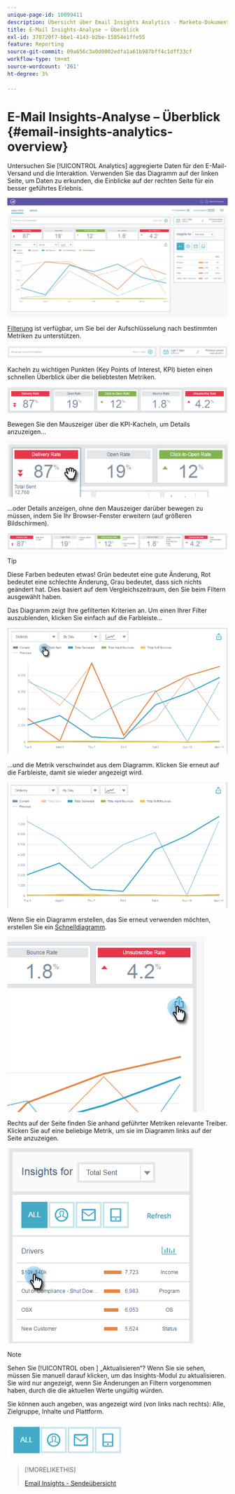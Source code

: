 ```yaml
---
unique-page-id: 10099411
description: Übersicht über Email Insights Analytics - Marketo-Dokumente - Produktdokumentation
title: E-Mail Insights-Analyse – Überblick
exl-id: 370720f7-bbe1-4143-b2be-15854e1ffe55
feature: Reporting
source-git-commit: 09a656c3a0d0002edfa1a61b987bff4c1dff33cf
workflow-type: tm+mt
source-wordcount: '261'
ht-degree: 3%

---
```


# E-Mail Insights-Analyse – Überblick {#email-insights-analytics-overview}

Untersuchen Sie [!UICONTROL Analytics] aggregierte Daten für den E-Mail-Versand und die Interaktion. Verwenden Sie das Diagramm auf der linken Seite, um Daten zu erkunden, die Einblicke auf der rechten Seite für ein besser geführtes Erlebnis.

![](assets/emailanalytics-1.jpg)

[Filterung](/help/marketo/product-docs/reporting/email-insights/filtering-in-email-insights.md) ist verfügbar, um Sie bei der Aufschlüsselung nach bestimmten Metriken zu unterstützen.

![](assets/filter-field.png)

Kacheln zu wichtigen Punkten (Key Points of Interest, KPI) bieten einen schnellen Überblick über die beliebtesten Metriken.

![](assets/kpi.png)

Bewegen Sie den Mauszeiger über die KPI-Kacheln, um Details anzuzeigen…

![](assets/kpi-hover.png)

…oder Details anzeigen, ohne den Mauszeiger darüber bewegen zu müssen, indem Sie Ihr Browser-Fenster erweitern (auf größeren Bildschirmen).

![](assets/kpi-wide.png)

>[!TIP]
>
>Diese Farben bedeuten etwas! Grün bedeutet eine gute Änderung, Rot bedeutet eine schlechte Änderung, Grau bedeutet, dass sich nichts geändert hat. Dies basiert auf dem Vergleichszeitraum, den Sie beim Filtern ausgewählt haben.

Das Diagramm zeigt Ihre gefilterten Kriterien an. Um einen Ihrer Filter auszublenden, klicken Sie einfach auf die Farbleiste…

![](assets/chart1.png)

…und die Metrik verschwindet aus dem Diagramm. Klicken Sie erneut auf die Farbleiste, damit sie wieder angezeigt wird.

![](assets/chart2.png)

Wenn Sie ein Diagramm erstellen, das Sie erneut verwenden möchten, erstellen Sie ein [Schnelldiagramm](/help/marketo/product-docs/reporting/email-insights/email-insights-quick-charts.md).

![](assets/quick-chart.png)

Rechts auf der Seite finden Sie anhand geführter Metriken relevante Treiber. Klicken Sie auf eine beliebige Metrik, um sie im Diagramm links auf der Seite anzuzeigen.

![](assets/guided-metrics-ps.png)

>[!NOTE]
>
>Sehen Sie [!UICONTROL  oben ] „Aktualisieren“? Wenn Sie sie sehen, müssen Sie manuell darauf klicken, um das Insights-Modul zu aktualisieren. Sie wird nur angezeigt, wenn Sie Änderungen an Filtern vorgenommen haben, durch die die aktuellen Werte ungültig würden.

Sie können auch angeben, was angezeigt wird (von links nach rechts): Alle, Zielgruppe, Inhalte und Plattform.

![](assets/guided-bar.png)

>[!MORELIKETHIS]
>
>[Email Insights - Sendeübersicht](/help/marketo/product-docs/reporting/email-insights/email-insights-sends-overview.md)
